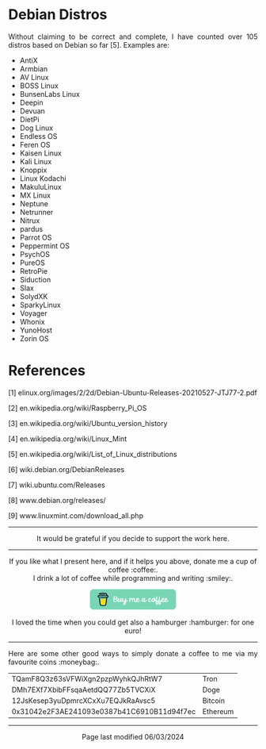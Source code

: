 # Debian Distros

<p align="justify">Without claiming to be correct and complete, I have counted over 105 distros based on Debian so far [5]. Examples are:</p>

* AntiX
* Armbian
* AV Linux
* BOSS Linux
* BunsenLabs Linux
* Deepin
* Devuan
* DietPi
* Dog Linux
* Endless OS
* Feren OS
* Kaisen Linux
* Kali Linux
* Knoppix
* Linux Kodachi
* MakuluLinux
* MX Linux
* Neptune
* Netrunner
* Nitrux
* pardus
* Parrot OS
* Peppermint OS
* PsychOS
* PureOS
* RetroPie
* Siduction
* Slax
* SolydXK
* SparkyLinux
* Voyager
* Whonix
* YunoHost
* Zorin OS

# References

[1]    elinux.org/images/2/2d/Debian-Ubuntu-Releases-20210527-JTJ77-2.pdf

[2]    en.wikipedia.org/wiki/Raspberry_Pi_OS

[3]    en.wikipedia.org/wiki/Ubuntu_version_history

[4]    en.wikipedia.org/wiki/Linux_Mint

[5]    en.wikipedia.org/wiki/List_of_Linux_distributions

[6]    wiki.debian.org/DebianReleases

[7]    wiki.ubuntu.com/Releases

[8]    www&#8203;.debian.org/releases/

[9]    www&#8203;.linuxmint.com/download_all.php

<hr width="100%" size="1">

<p align="center">
It would be grateful if you decide to support the work here.
</p>

<hr width="100%" size="1">

<p align="center">If you like what I present here, and if it helps you above, donate me a cup of coffee :coffee:.<br>I drink a lot of coffee while programming and writing  :smiley:.</p>

<p align="center">
<a href="https://www.buymeacoffee.com/zentrocdot" target="_blank"><img src="..\IMAGES\greeen-button.png" alt="Buy Me A Coffee" height="41" width="174"></a>
</p>

<p align="center">I loved the time when you could get also a hamburger :hamburger: for one euro!</p>

<hr width="100%" size="1">

<p align="justify">Here are some other good ways to simply donate a coffee to me via my favourite coins :moneybag:.</p>

<table>
  <tbody>
    <tr>
      <td>TQamF8Q3z63sVFWiXgn2pzpWyhkQJhRtW7</td>
      <td>Tron</td>
    </tr>
    <tr>
      <td>DMh7EXf7XbibFFsqaAetdQQ77Zb5TVCXiX</td>
      <td>Doge</td>
    </tr>
    <tr>
      <td>12JsKesep3yuDpmrcXCxXu7EQJkRaAvsc5</td>
      <td>Bitcoin</td>
    </tr>
    <tr>
      <td>0x31042e2F3AE241093e0387b41C6910B11d94f7ec</td>
      <td>Ethereum</td>
    </tr>
  </tbody>
</table>

<hr width="100%" size="1">

<p align="center">Page last modified 06/03/2024</p>
